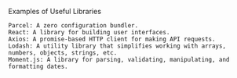 Examples of Useful Libraries

    Parcel: A zero configuration bundler.
    React: A library for building user interfaces.
    Axios: A promise-based HTTP client for making API requests.
    Lodash: A utility library that simplifies working with arrays, numbers, objects, strings, etc.
    Moment.js: A library for parsing, validating, manipulating, and formatting dates.
